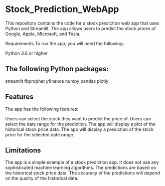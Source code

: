# Stock_Prediction_WebApp
This repository contains the code for a stock prediction web app that uses Python and Streamlit. The app allows users to predict the stock prices of Google, Apple, Microsoft, and Tesla.

Requirements
To run the app, you will need the following:

Python 3.6 or higher

## The following Python packages:

streamlit
fbprophet
yfinance
numpy
pandas
plotly

## Features

The app has the following features:

Users can select the stock they want to predict the price of.
Users can select the date range for the prediction.
The app will display a plot of the historical stock price data.
The app will display a prediction of the stock price for the selected date range.

## Limitations

The app is a simple example of a stock prediction app. It does not use any sophisticated machine learning algorithms. The predictions are based on the historical stock price data. The accuracy of the predictions will depend on the quality of the historical data.
